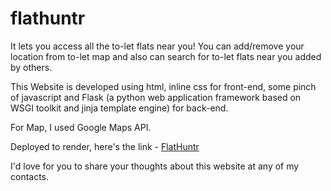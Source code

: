 # flathuntr
It lets you access all the to-let flats near you!
You can add/remove your location from to-let map and also can search for to-let flats near you added by others.


This Website is developed using html, inline css for front-end, some pinch of javascript and Flask (a python web application framework based on WSGI toolkit and jinja template engine) for back-end.


For Map, I used Google Maps API.


Deployed to render, here's the link - [FlatHuntr](https://flathuntr.onrender.com/)

I'd love for you to share your thoughts about this website at any of my contacts.
